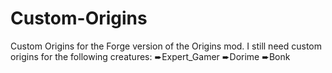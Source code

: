 # Custom-Origins
Custom Origins for the Forge version of the Origins mod.
I still need custom origins for the following creatures:
➨Expert_Gamer
➨Dorime
➨Bonk
